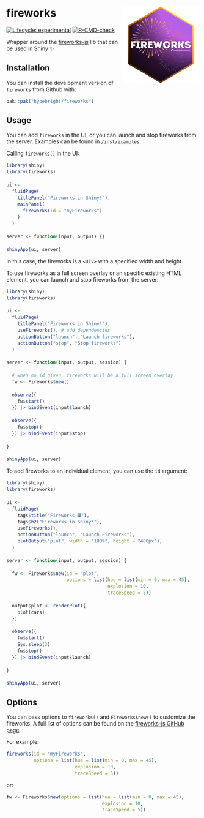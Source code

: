 # fireworks <img src="./inst/images/fireworks.png" width="200px" align="right"/>

<!-- badges: start -->

[![Lifecycle: experimental](https://img.shields.io/badge/lifecycle-experimental-orange.svg)](https://www.tidyverse.org/lifecycle/#experimental)
[![R-CMD-check](https://github.com/hypebright/fireworks/actions/workflows/R-CMD-check.yaml/badge.svg)](https://github.com/hypebright/fireworks/actions/workflows/R-CMD-check.yaml)
<!-- badges: end -->

Wrapper around the [fireworks-js](https://fireworks.js.org) lib that can be used in Shiny ✨

## Installation

You can install the development version of `fireworks` from Github with:

``` r
pak::pak("hypebright/fireworks")
```

## Usage

You can add `fireworks` in the UI, or you can launch and stop fireworks from the server. Examples can be found in `/inst/examples`.

Calling `fireworks()` in the UI:

``` r
library(shiny)
library(fireworks)

ui <-
  fluidPage(
    titlePanel("Fireworks in Shiny!"),
    mainPanel(
      fireworks(id = "myFireworks")
    )
  )

server <- function(input, output) {}

shinyApp(ui, server)
```

In this case, the fireworks is a `<div>` with a specified width and height.

To use fireworks as a full screen overlay or an specific existing HTML element, you can launch and stop fireworks from the server:

``` r
library(shiny)
library(fireworks)

ui <-
  fluidPage(
    titlePanel("Fireworks in Shiny!"),
    useFireworks(), # add dependencies
    actionButton("launch", "Launch fireworks"),
    actionButton("stop", "Stop fireworks")
  )
  
server <- function(input, output, session) {

  # when no id given, fireworks will be a full screen overlay
  fw <- Fireworks$new()

  observe({
    fw$start()
  }) |> bindEvent(input$launch)

  observe({
    fw$stop()
  }) |> bindEvent(input$stop)

}

shinyApp(ui, server)
```

To add fireworks to an individual element, you can use the `id` argument:

``` r
library(shiny)
library(fireworks)

ui <-
  fluidPage(
    tags$title("Fireworks 🎆"),
    tags$h2("Fireworks in Shiny!"),
    useFireworks(),
    actionButton("launch", "Launch Fireworks"),
    plotOutput("plot", width = "100%", height = "400px"),
  )
  
server <- function(input, output, session) {

  fw <- Fireworks$new(id = "plot",
                      options = list(hue = list(min = 0, max = 45),
                                     explosion = 10,
                                     traceSpeed = 5))

  output$plot <- renderPlot({
    plot(cars)
  })

  observe({
    fw$start()
    Sys.sleep(3)
    fw$stop()
  }) |> bindEvent(input$launch)

}

shinyApp(ui, server)
```

## Options

You can pass options to  `fireworks()` and `Fireworks$new()` to customize the fireworks. A full list of options can be found on the [fireworks-js GitHub page](https://github.com/crashmax-dev/fireworks-js/?tab=readme-ov-file#options).

For example:

```r
fireworks(id = "myFireworks",
          options = list(hue = list(min = 0, max = 45),
                         explosion = 10,
                         traceSpeed = 5))
```

or:

```r
fw <- Fireworks$new(options = list(hue = list(min = 0, max = 45),
                                   explosion = 10,
                                   traceSpeed = 5))
```
